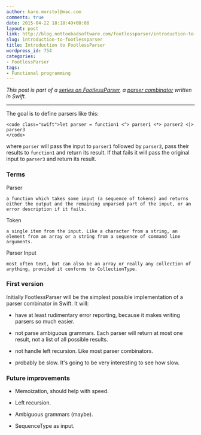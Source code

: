 ```yaml
---
author: kare.morstol@mac.com
comments: true
date: 2015-04-22 18:18:49+00:00
layout: post
link: http://blog.nottoobadsoftware.com/footlessparser/introduction-to-footlessparser/
slug: introduction-to-footlessparser
title: Introduction to FootlessParser
wordpress_id: 754
categories:
- FootlessParser
tags:
- Functional programming
---
```


_This post is part of a [series on FootlessParser](/footlessparser/), a [parser combinator](http://en.wikipedia.org/wiki/Parser_combinator) written in Swift._



* * *



The goal is to define parsers like this:


    
    <code class="swift">let parser = function1 <^> parser1 <*> parser2 <|> parser3
    </code>



where `parser` will pass the input to `parser1` followed by `parser2`, pass their results to `function1` and return its result. If that fails it will pass the original input to `parser3` and return its result.



### Terms






Parser

    a function which takes some input (a sequence of tokens) and returns either the output and the remaining unparsed part of the input, or an error description if it fails.


Token

    a single item from the input. Like a character from a string, an element from an array or a string from a sequence of command line arguments.


Parser Input

    most often text, but can also be an array or really any collection of anything, provided it conforms to CollectionType.





### First version



Initially FootlessParser will be the simplest possible implementation of a parser combinator in Swift. It will:





  * have at least rudimentary error reporting, because it makes writing parsers so much easier.


  * not parse ambiguous grammars. Each parser will return at most one result, not a list of all possible results.


  * not handle left recursion. Like most parser combinators.


  * probably be slow. It's going to be very interesting to see how slow.





### Future improvements







  * Memoization, should help with speed.


  * Left recursion.


  * Ambiguous grammars (maybe).


  * SequenceType as input.


